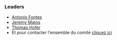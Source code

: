 ### Leaders
* [Antonio Fontes](mailto:antonio.fontes@owasp.org)
* [Jeremy Matos](mailto:jeremy.matos@owasp.org)
* [Thomas Hofer](mailto:thomas.hofer@owasp.org)
* Et pour contacter l'ensemble du comité [cliquez ici](mailto:owasp-geneva@owasp.org)
